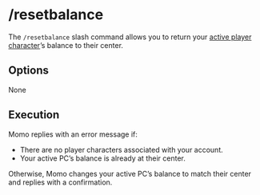 # /resetbalance

The `/resetbalance` slash command allows you to return your [active player character](../active-pc.md)’s balance to their center.

## Options

None

## Execution

Momo replies with an error message if:

- There are no player characters associated with your account.
- Your active PC’s balance is already at their center.

Otherwise, Momo changes your active PC’s balance to match their center and replies with a confirmation.
